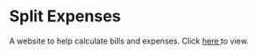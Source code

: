 # Split Expenses

A website to help calculate bills and expenses. Click <a href="https://rubydong.me/Split/"> here </a> to view.
